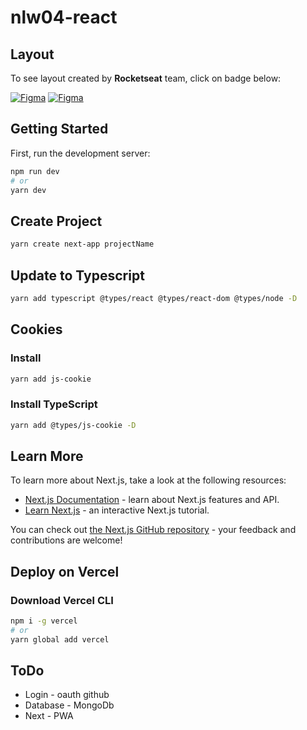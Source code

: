 # nlw04-react

## Layout

To see layout created by **Rocketseat** team, click on badge below:

<a href="https://www.figma.com/file/UnPgRXKJulEvLAq3qkfRQX/Move.it-1.0" target="_blank"><img alt="Figma" src="https://shields.io/badge/figma-red"/></a>
<a href="https://www.notion.so/Configura-es-do-ambiente-React-76f2963a042f45b9b9b567a2795945b8" target="_blank"><img alt="Figma" src="https://shields.io/badge/notion-white"/></a>


## Getting Started

First, run the development server:

```bash
npm run dev
# or
yarn dev
```

## Create Project

```bash
yarn create next-app projectName
```

## Update to Typescript

```bash
yarn add typescript @types/react @types/react-dom @types/node -D
```

## Cookies

### Install
```bash
yarn add js-cookie
```

### Install TypeScript
```bash
yarn add @types/js-cookie -D
```

## Learn More

To learn more about Next.js, take a look at the following resources:

- [Next.js Documentation](https://nextjs.org/docs) - learn about Next.js features and API.
- [Learn Next.js](https://nextjs.org/learn) - an interactive Next.js tutorial.

You can check out [the Next.js GitHub repository](https://github.com/vercel/next.js/) - your feedback and contributions are welcome!

## Deploy on Vercel

### Download Vercel CLI
```bash
npm i -g vercel
# or
yarn global add vercel
```

## ToDo

* Login - oauth github
* Database - MongoDb
* Next - PWA
